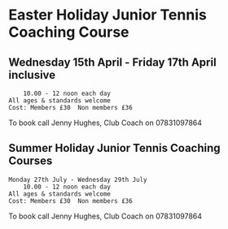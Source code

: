 # Easter Holiday Junior Tennis Coaching Course

## Wednesday 15th April - Friday 17th April inclusive

        10.00 - 12 noon each day
    All ages & standards welcome
    Cost: Members £30  Non members £36
To book call Jenny Hughes, Club Coach on 07831097864

## Summer Holiday Junior Tennis Coaching Courses

    Monday 27th July - Wednesday 29th July
        10.00 - 12 noon each day
    All ages & standards welcome
    Cost: Members £30  Non members £36
To book call Jenny Hughes, Club Coach on 07831097864